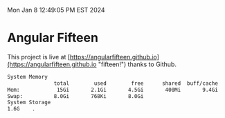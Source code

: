 Mon Jan  8 12:49:05 PM EST 2024

# Angular Fifteen


This project is live at [https://angularfifteen.github.io](https://angularfifteen.github.io "fifteen!") thanks to Github.

```bash
System Memory
               total        used        free      shared  buff/cache   available
Mem:            15Gi       2.1Gi       4.5Gi       400Mi       9.4Gi        13Gi
Swap:          8.0Gi       768Ki       8.0Gi
System Storage
1.6G	.
```
```bash
